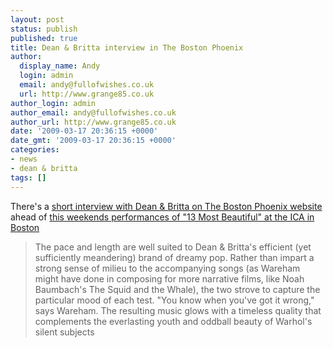 ```yaml
---
layout: post
status: publish
published: true
title: Dean & Britta interview in The Boston Phoenix
author:
  display_name: Andy
  login: admin
  email: andy@fullofwishes.co.uk
  url: http://www.grange85.co.uk
author_login: admin
author_email: andy@fullofwishes.co.uk
author_url: http://www.grange85.co.uk
date: '2009-03-17 20:36:15 +0000'
date_gmt: '2009-03-17 20:36:15 +0000'
categories:
- news
- dean & britta
tags: []
---
```

<p>There's a <a href="http://thephoenix.com/Boston/Music/78323-Moving-pictures/">short interview with Dean & Britta on The Boston Phoenix website</a> ahead of <a href="http://www.icaboston.org/programs/performance/crash/dean-britta/">this weekends performances of "13 Most Beautiful" at the ICA in Boston</a></p>
<blockquote><p>The pace and length are well suited to Dean & Britta's efficient (yet sufficiently meandering) brand of dreamy pop. Rather than impart a strong sense of milieu to the accompanying songs (as Wareham might have done in composing for more narrative films, like Noah Baumbach's The Squid and the Whale), the two strove to capture the particular mood of each test. "You know when you've got it wrong," says Wareham. The resulting music glows with a timeless quality that complements the everlasting youth and oddball beauty of Warhol's silent subjects</p></blockquote>

